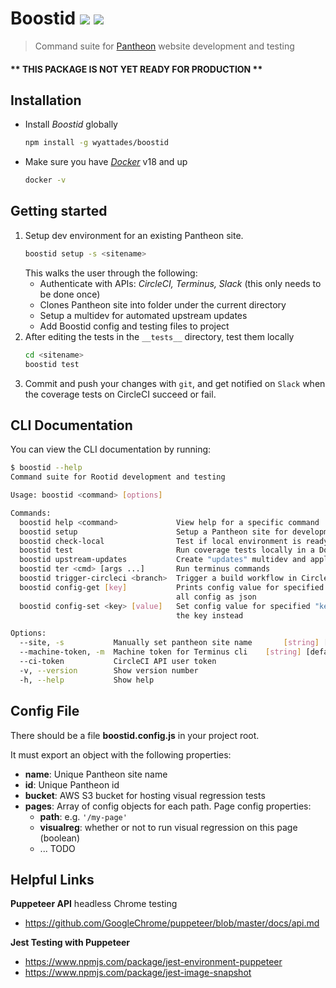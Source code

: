 # Boostid ![](https://img.shields.io/npm/v/boostid.svg) ![](https://img.shields.io/node/v/boostid.svg)

> Command suite for [Pantheon](https://pantheon.io) website development and testing

#### ** THIS PACKAGE IS NOT YET READY FOR PRODUCTION **

## Installation
- Install _Boostid_ globally
    ```bash
    npm install -g wyattades/boostid
    ```
- Make sure you have [_Docker_](https://docs.docker.com/install/#supported-platforms) v18 and up
    ```bash
    docker -v
    ```

## Getting started
1. Setup dev environment for an existing Pantheon site.
    ```bash
    boostid setup -s <sitename>
    ```
    This walks the user through the following:
    - Authenticate with APIs: _CircleCI, Terminus, Slack_ (this only needs to be done once)
    - Clones Pantheon site into folder under the current directory
    - Setup a multidev for automated upstream updates
    - Add Boostid config and testing files to project
2. After editing the tests in the `__tests__` directory, test them locally
    ```bash
    cd <sitename>
    boostid test
    ```
3. Commit and push your changes with `git`, and get notified on `Slack` when the coverage tests on CircleCI succeed or fail.

## CLI Documentation
You can view the CLI documentation by running:
```bash
$ boostid --help
Command suite for Rootid development and testing

Usage: boostid <command> [options]

Commands:
  boostid help <command>             View help for a specific command
  boostid setup                      Setup a Pantheon site for development with Boostid
  boostid check-local                Test if local environment is ready for development
  boostid test                       Run coverage tests locally in a Docker container
  boostid upstream-updates           Create "updates" multidev and apply upstream updates
  boostid ter <cmd> [args ...]       Run terminus commands
  boostid trigger-circleci <branch>  Trigger a build workflow in CircleCI
  boostid config-get [key]           Prints config value for specified "key". Exclude "key" to get
                                     all config as json
  boostid config-set <key> [value]   Set config value for specified "key". Exclude "value" to delete
                                     the key instead

Options:
  --site, -s           Manually set pantheon site name       [string] [default: $PANTHEON_SITE_NAME]
  --machine-token, -m  Machine token for Terminus cli    [string] [default: $PANTHEON_MACHINE_TOKEN]
  --ci-token           CircleCI API user token                                              [string]
  -v, --version        Show version number                                                 [boolean]
  -h, --help           Show help  
```

## Config File

There should be a file __boostid.config.js__ in your project root.

It must export an object with the following properties:
- **name**: Unique Pantheon site name
- **id**: Unique Pantheon id
- **bucket**: AWS S3 bucket for hosting visual regression tests
- **pages**: Array of config objects for each path. Page config properties:
  - **path**: e.g. `'/my-page'`
  - **visualreg**: whether or not to run visual regression on this page (boolean)
  - ... TODO


<!-- ### Navigation Tests

View full [docs](docs/navigation_tests.md)

### Visual Regression

View full [docs](docs/visual_regression.md) -->

## Helpful Links

**Puppeteer API** headless Chrome testing
- https://github.com/GoogleChrome/puppeteer/blob/master/docs/api.md

**Jest Testing with Puppeteer**
- https://www.npmjs.com/package/jest-environment-puppeteer
- https://www.npmjs.com/package/jest-image-snapshot
